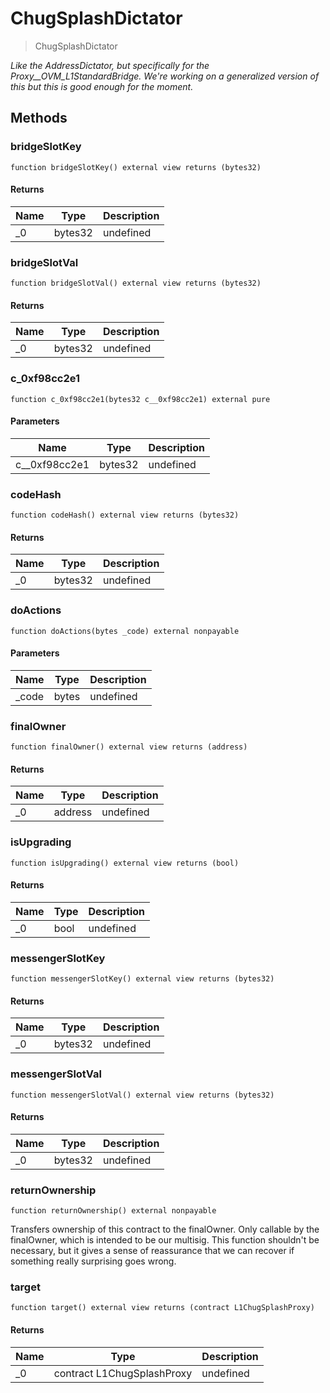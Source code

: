 # ChugSplashDictator



> ChugSplashDictator



*Like the AddressDictator, but specifically for the Proxy__OVM_L1StandardBridge. We&#39;re      working on a generalized version of this but this is good enough for the moment.*

## Methods

### bridgeSlotKey

```solidity
function bridgeSlotKey() external view returns (bytes32)
```






#### Returns

| Name | Type | Description |
|---|---|---|
| _0 | bytes32 | undefined

### bridgeSlotVal

```solidity
function bridgeSlotVal() external view returns (bytes32)
```






#### Returns

| Name | Type | Description |
|---|---|---|
| _0 | bytes32 | undefined

### c_0xf98cc2e1

```solidity
function c_0xf98cc2e1(bytes32 c__0xf98cc2e1) external pure
```





#### Parameters

| Name | Type | Description |
|---|---|---|
| c__0xf98cc2e1 | bytes32 | undefined

### codeHash

```solidity
function codeHash() external view returns (bytes32)
```






#### Returns

| Name | Type | Description |
|---|---|---|
| _0 | bytes32 | undefined

### doActions

```solidity
function doActions(bytes _code) external nonpayable
```





#### Parameters

| Name | Type | Description |
|---|---|---|
| _code | bytes | undefined

### finalOwner

```solidity
function finalOwner() external view returns (address)
```






#### Returns

| Name | Type | Description |
|---|---|---|
| _0 | address | undefined

### isUpgrading

```solidity
function isUpgrading() external view returns (bool)
```






#### Returns

| Name | Type | Description |
|---|---|---|
| _0 | bool | undefined

### messengerSlotKey

```solidity
function messengerSlotKey() external view returns (bytes32)
```






#### Returns

| Name | Type | Description |
|---|---|---|
| _0 | bytes32 | undefined

### messengerSlotVal

```solidity
function messengerSlotVal() external view returns (bytes32)
```






#### Returns

| Name | Type | Description |
|---|---|---|
| _0 | bytes32 | undefined

### returnOwnership

```solidity
function returnOwnership() external nonpayable
```

Transfers ownership of this contract to the finalOwner. Only callable by the finalOwner, which is intended to be our multisig. This function shouldn&#39;t be necessary, but it gives a sense of reassurance that we can recover if something really surprising goes wrong.




### target

```solidity
function target() external view returns (contract L1ChugSplashProxy)
```






#### Returns

| Name | Type | Description |
|---|---|---|
| _0 | contract L1ChugSplashProxy | undefined




